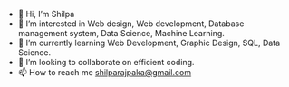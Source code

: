 - 👋 Hi, I’m Shilpa 
- 👀 I’m interested in Web design, Web development, Database management system, Data Science, Machine Learning. 
- 🌱 I’m currently learning Web Development, Graphic Design, SQL, Data Science. 
- 💞️ I’m looking to collaborate on efficient coding.
- 📫 How to reach me shilparajpaka@gmail.com

<!---
Shilpa2018/Shilpa2018 is a ✨ special ✨ repository because its `README.md` (this file) appears on your GitHub profile.
You can click the Preview link to take a look at your changes.
--->
